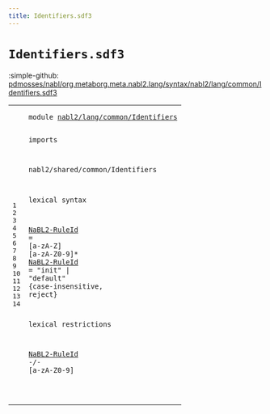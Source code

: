 ```yaml
---
title: Identifiers.sdf3
---
```


# `Identifiers.sdf3`

:simple-github: [pdmosses/nabl/org.metaborg.meta.nabl2.lang/syntax/nabl2/lang/common/Identifiers.sdf3]

[pdmosses/nabl/org.metaborg.meta.nabl2.lang/syntax/nabl2/lang/common/Identifiers.sdf3]: https://github.com/pdmosses/nabl/blob/master/org.metaborg.meta.nabl2.lang/syntax/nabl2/lang/common/Identifiers.sdf3 "The source file on GitHub"

<div class="sdf3"><table class="highlighttable"><tbody><tr><td class="linenos"><div class="linenodiv"><pre><span></span>1
2
3
4
5
6
7
8
9
10
11
12
13
14
</pre></div></td>
<td class="code"><pre><code><span class="keyword">module</span> <a href="../../rules/Names.sdf3#nabl2/lang/common/Identifiers_76_105" id="nabl2/lang/common/Identifiers_7_36" title="Referenced at ../../rules/Names.sdf3 line 6">nabl2/lang/common/Identifiers</a>

<span class="keyword">imports</span>

  <span title="External reference">nabl2/shared/common/Identifiers</span>

<span class="keyword">lexical syntax</span>

  <a href="#NaBL2-RuleId_225_237" id="NaBL2-RuleId_100_112" title="Referenced at line 14; ../../rules/Names.sdf3 line 30">NaBL2-RuleId</a> = [<span class="cons_Regular">a</span>-<span class="cons_Regular">z</span><span class="cons_Regular">A</span>-<span class="cons_Regular">Z</span>] [<span class="cons_Regular">a</span>-<span class="cons_Regular">z</span><span class="cons_Regular">A</span>-<span class="cons_Regular">Z</span><span class="cons_Regular">0</span>-<span class="cons_Regular">9</span>]*
  <a href="#NaBL2-RuleId_225_237" id="NaBL2-RuleId_139_151" title="Referenced at line 14; ../../rules/Names.sdf3 line 30">NaBL2-RuleId</a> = <span class="cons_Lit">"init"</span> | <span class="cons_Lit">"default"</span> {<span class="keyword">case-insensitive</span>, <span class="keyword">reject</span>}

<span class="keyword">lexical restrictions</span>

  <a href="#NaBL2-RuleId_100_112" id="NaBL2-RuleId_225_237" title="Defined at line 9, 10">NaBL2-RuleId</a> -/- [<span class="cons_Regular">a</span>-<span class="cons_Regular">z</span><span class="cons_Regular">A</span>-<span class="cons_Regular">Z</span><span class="cons_Regular">0</span>-<span class="cons_Regular">9</span>]

</code></pre></td></tr></tbody></table></div>